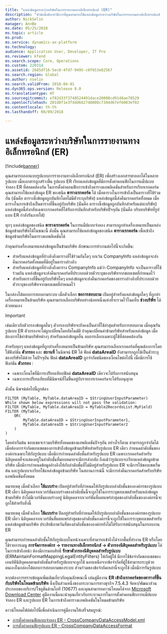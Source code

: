 ```yaml
---
title: "แหล่งข้อมูลระหว่างบริษัทในการรายงานทางอิเล็กทรอนิกส์ (ER)"
description: "หัวข้อนี้อธิบายวิธีการที่คุณสามารถใช้แหล่งข้อมูลระหว่างบริษัทในการรายงานทางอิเล็กทรอนิกส์ (ER)"
author: NickSelin
manager: AnnBe
ms.date: 05/25/2018
ms.topic: article
ms.prod: 
ms.service: dynamics-ax-platform
ms.technology: 
audience: Application User, Developer, IT Pro
ms.reviewer: kfend
ms.search.scope: Core, Operations
ms.custom: 220314
ms.assetid: 2685df16-5ec8-4fd7-9495-c0f653e82567
ms.search.region: Global
ms.author: nselin
ms.search.validFrom: 2018-04-01
ms.dyn365.ops.version: Release 8.0
ms.translationtype: HT
ms.sourcegitcommit: e782d33f3748524491dace28008cd9148ae70529
ms.openlocfilehash: 201d0f1e3fddd662748008c7304d67ef6003ef02
ms.contentlocale: th-th
ms.lasthandoff: 08/09/2018

---
```


# <a name="cross-company-data-sources-in-electronic-reporting-er"></a>แหล่งข้อมูลระหว่างบริษัทในการรายงานทางอิเล็กทรอนิกส์ (ER)

[!include[banner](../includes/banner.md)]

คุณสามารถออกแบบรูปแบบการรายงานทางอิเล็กทรอนิกส์ (ER) เพื่อสร้างเอกสารขาออกได้ในหลายรูปแบบ เมื่อเอกสารถูกสร้างขึ้น รูปแบบ ER เรียกแหล่งข้อมูลที่มีการตั้งค่าคอนฟิกในการแม็ปแบบจำลอง ER ที่สอดคล้องกัน ในการตั้งค่าคอนฟิกการเข้าถึงตารางแอพลิเคชันสำหรับการเรียกเรกคอร์ด คุณสามารถใช้แหล่งข้อมูล ER ของชนิด **ตารางเรกคอร์ด** ได้ เมื่อตารางในการเข้าถึงเป็นตารางที่ใช้ร่วมกัน (นั่นคือ ตารางซึ่งข้อมูลถูกบันทึกโดยไม่มีตัวระบุบริษัท) แหล่งข้อมูลนี้ส่งคืนเรกคอร์ดทั้งหมด เมื่อตารางในการเข้าถึงเป็นตารางที่ขึ้นอยู่กับบริษัท (นั่นคือ ตารางซึ่งข้อมูลถูกบันทึกสำหรับแต่ละบริษัท) แหล่งข้อมูลนี้ส่งกลับเฉพาะเรกคอร์ดที่ได้รับการบันทึกสำหรับบริษัทปัจจุบัน (นั่นคือ บริบทบริษัทที่รูปแบบ ER กำลังรันภายใต้)

ทุกๆ แหล่งข้อมูลของชนิด **ตารางเรกคอร์ด** ในการแม็ปแบบจำลอง สามารถถูกทำเครื่องหมายเป็นแหล่งข้อมูลข้ามบริษัทได้ในขณะนี้ ดังนั้น คุณสามารถใช้แหล่งข้อมูลของชนิด **ตารางเรกคอร์ด** เพื่อเข้าถึงข้อมูลข้ามบริษัทในตารางแอพลิเคชันได้ 

ถ้าคุณทำเครื่องหมายแหล่งข้อมูลเป็นข้ามบริษัท ลักษณะการทำงานต่อไปนี้จะเกิดขึ้น:

- สำหรับแหล่งข้อมูลที่อ้างอิงถึงตารางที่ใช้ร่วมกันใดๆ ยกเว้น CompanyInfo แหล่งข้อมูลจะส่งคืนเรกคอร์ดทั้งหมดที่มีอยู่ในตารางอ้างอิง 
- สำหรับแหล่งข้อมูลที่อ้างอิงถึงตาราง CompanyInfo แม้ว่า CompanyInfo จะเป็นตารางที่ใช้ร่วมกัน แหล่งข้อมูลจะส่งคืนเรกคอร์ดที่ประกอบด้วยตัวระบุของบริษัทจากขอบเขตที่กำหนดไว้
- สำหรับตารางที่ขึ้นอยู่กับบริษัทใดๆ แหล่งข้อมูลจะส่งคืนเรกคอร์ดของตารางอ้างอิงที่ประกอบด้วยตัวระบุของบริษัทจากขอบเขตที่กำหนดไว้

ในกล่องโต้ตอบการสอบถามระบบ เมื่อตัวเลือก **ขอการสอบถาม** เปิดอยู่สำหรับแหล่งข้อมูลใดๆ ที่ถูกทำเครื่องหมายเป็นข้ามบริษัท คุณสามารถเลือกบริษัทอย่างน้อยหนึ่งแห่งที่จะรวมไว้ในแท็บ **ช่วงบริษัท** ได้ด้วยตนเอง

> [!IMPORTANT]
> เช่นเดียวกับตัวกรองข้อมูลอื่นๆ ตัวกรองบริษัทจะยังคงเป็นค่าที่ใช้ล่าสุดสำหรับการสอบถาม เมื่อคุณรันรูปแบบ ER ตัวกรองจะไม่ถูกเปลี่ยนโดยอัตโนมัติ ถ้าคุณเปลี่ยนค่าข้ามบริษัทสำหรับแหล่งข้อมูล เมื่อต้องการใช้ค่าข้ามบริษัทต่างๆ สำหรับแหล่งข้อมูลอื่น ลบการเลือกเฉพาะผู้ใช้ที่สอดคล้องกัน

สำหรับทุกๆ แหล่งข้อมูลที่ถูกทำเครื่องหมายเป็นข้ามบริษัท คุณสามารถเลือกเรกคอร์ดที่คุณต้องการโดยใช้ฟังก์ชัน **ตัวกรอง** และ **สถานที่** ในนิพจน์ ER ได้ ฟิลด์ **dataAreaID** ยังสามารถถูกใช้เป็นตัวระบุของบริษัทได้ด้วย ในปัจจุบัน ฟิลด์ **dataAreaID** ถูกจำกัดชนิดของเงื่อนไขต่อไปนี้ เมื่อมีการใช้ฟังก์ชัน **ตัวกรอง** : 

- เฉพาะเงื่อนไขที่มีการเปรียบเทียบฟิลด์ **dataAreaID** เดียวจะได้รับการสนับสนุน
- เฉพาะการเปรียบเทียบที่มีนิพจน์ที่ไม่ขึ้นอยู่กับรายการเรกคอร์ดจะได้รับอนุญาต

ดังนั้น นิพจน์ต่อไปนี้ถูกต้อง

    FILTER (MyTable, MyTable.dataAreaID = $StringUserInputParameter)
    While shown below expressions will not pass the validation:
    FILTER (MyTable, MyTable.dataAreaID = MyTable2RecordsList.MyField)
    FILTER (MyTable, 
        OR(
            MyTable.dataAreaID = $StringUserInputParameter1,
            MyTable.dataAreaID = $StringUserInputParameter2
        )
    )

โดยค่าเริ่มต้น ขอบเขตจะรวมบริษัททั้งหมดของแอพลิเคชันปัจจุบัน อย่างไรก็ตาม สามารถถูกจำกัดได้ เมื่อต้องการจำกัดขอบเขตของการเข้าถึงข้อมูลข้ามบริษัทสำหรับรูปแบบ ER เดียว กำหนดลำดับชั้นขององค์กรเฉพาะให้กับรูปแบบ เมื่อมีการกำหนดลำดับชั้นสำหรับรูปแบบ ER เฉพาะเรกคอร์ดสำหรับนิติบุคคลที่จะแสดงอยู่ในลำดับชั้นที่มอบหมายจะมีการส่งกลับ ถึงแม้ว่ารูปแบบจะเรียกแหล่งข้อมูลข้ามบริษัท เมื่อมีการกำหนดข้อมูลอ้างอิงให้กับลำดับชั้นที่ไม่มีอยู่สำหรับรูปแบบ ER จะมีการใช้ขอบเขตเริ่มต้น และรูปแบบจะเรียกใช้แหล่งข้อมูลข้ามบริษัท ในสถานการณ์นี้ จะมีการส่งคืนเรกคอร์ดสำหรับบริษัทแอพลิเคชันทั้งหมด 

หมายเหตุ เมื่อตัวเลือก **ใช้แบบร่าง** เปิดอยู่สำหรับที่กำหนดให้กับรูปแบบลำดับชั้นขององค์กรของรูปแบบ ER เดี่ยว นิติบุคคลจากเวอร์ชันแบบร่างของลำดับชั้นนี้จะถูกใช้ในการระบุขอบเขตสำหรับแหล่งข้อมูลข้ามบริษัท ถ้าไม่มีเวอร์ชันแบบร่างอยู่ นิติบุคคลจากเวอร์ชันที่เผยแพร่ล่าสุดของลำดับชั้นขององค์กรนี้จะถูกใช้สำหรับสิ่งนี้

หมายเหตุ เมื่อตัวเลือก **ใช้แบบร่าง** ปิดอยู่สำหรับที่กำหนดให้กับรูปแบบลำดับชั้นขององค์กรของรูปแบบ ER เดี่ยว นิติบุคคลจากเวอร์ชันที่เผยแพร่ล่าสุดของลำดับชั้นองค์กรนี้จะถูกใช้ในการระบุขอบเขตสำหรับแหล่งข้อมูลข้ามบริษัท ประสิทธิภาพวันที่ของลำดับชั้นขององค์กรยังไม่ได้รับการสนับสนุนในกรอบงาน ER

คุณสามารถกำหนดลำดับชั้นให้กับรูปแบบในหน้าเฉพาะที่สามารถเข้าถึงได้จากพื้นที่ทำงาน ER หรือโดยใช้รายการเมนู **การจัดการองค์กร -> รายงานทางอิเล็กทรอนิกส์ -> ตัวกรองนิติบุคคลสำหรับรูปแบบ** ได้ ในการเข้าถึงหน้า ต้องมีการมอบสิทธิ์ **รักษาตัวกรองนิติบุคคลสำหรับรูปแบบ** (ERMaintainFormatMappingLegalEntityFilters) ให้กับผู้ใช้ มีการใช้ข้อจำกัดขอบเขตของเอนทิตีนิติบุคคลตามลำดับชั้นสำหรับรูปแบบจะถูกใช้ นอกเหนือจากข้อจำกัดที่ผู้ใช้สามารถระบุด้วยตนเองในกล่องโต้ตอบการสอบถามของระบบ ส่วนร่วมของข้อจำกัดเหล่านี้จะถูกใช้ เมื่อมีการรันรูปแบบ

หากต้องการทราบข้อมูลเพิ่มเติมเกี่ยวกับคุณลักษณะนี้ เล่นคู่มืองาน **ER เข้าถึงเรกคอร์ดของตารางที่ขึ้นกับบริษัทในโหมดข้ามบริษัท** ซึ่งเป็นส่วนหนึ่งของกระบวนการทางธุรกิจ 7.5.4.3 จัดหา/พัฒนาส่วนประกอบของบริการ/โซลูชันด้านไอที (10677) และคุณสามารถดาวน์โหลดได้จาก [Microsoft Download Center](https://go.microsoft.com/fwlink/?linkid=874684) คู่มืองานนี้แนะนำคุณเกี่ยวกับกระบวนการในการตั้งค่าคอนฟิกการแม็ปแบบจำลอง ER และรูปแบบ ER ในการเข้าถึงตารางแอพลิเคชันในโหมดข้ามบริษัท

ดาวน์โหลดไฟล์ต่อไปนี้เพื่อดำเนินการคู่มืองานให้เสร็จสมบูรณ์:

- [การตั้งค่าคอนฟิกแบบจำลอง ER - CrossCompanyDataAccessModel.xml](https://go.microsoft.com/fwlink/?linkid=874111)
- [การตั้งค่าคอนฟิกรูปแบบ ER - CrossCompanyDataAccessFormat](https://go.microsoft.com/fwlink/?linkid=874111)

